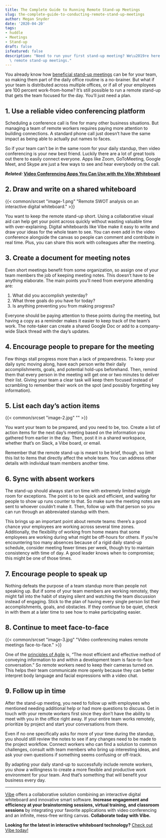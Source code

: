 ```yaml
---
title: The Complete Guide to Running Remote Stand-up Meetings
slug: the-complete-guide-to-conducting-remote-stand-up-meetings
author: Megan Snyder
date: '2020-04-20'
tags:
- huddle
- Meetings
- Stand-up
draft: false
isfeatured: false
description: "Need to run your first stand-up meeting? We\u2019re here to help with a quick guide to conducting successful\
  \ remote stand-up meetings."
---
```


You already know how [beneficial stand-up meetings](https://vibe.us/blog/8-benefits-of-daily-stand-up-meetings/) can be for your team, so making them part of the daily office routine is a no-brainer. But what if your team is distributed across multiple offices, or if all of your employees are 100 percent work-from-home? It’s still possible to run a remote stand-up that gets the team focused for the day. You’ll just need a plan.

## 1. Use a reliable video conferencing platform

Scheduling a conference call is fine for many other business situations. But managing a team of remote workers requires paying more attention to building connections. A standard phone call just doesn’t have the same impact as being able to actually put names to faces.

So if your team can’t be in the same room for your daily standup, then video conferencing is your new best friend. Luckily there are a lot of great tools out there to easily connect everyone. Apps like Zoom, GoToMeeting, Google Meet, and Skype are just a few ways to see and hear everybody on the call.

***Related:* [Video Conferencing Apps You Can Use with the Vibe Whiteboard](https://vibe.us/blog/video-conferencing-apps-with-whiteboard/)**

## 2. Draw and write on a shared whiteboard

{{< common/srcset "image-1.png" "Remote SWOT analysis on an interactive digital whiteboard." >}}

You want to keep the remote stand-up short. Using a collaborative visual aid can help get your point across quickly without wasting valuable time with over-explaining. Digital whiteboards like Vibe make it easy to write and draw your ideas for the whole team to see. You can even add in the video conference alongside the canvas so people can comment and contribute in real time. Plus, you can share this work with colleagues after the meeting.

## 3. Create a document for meeting notes

Even short meetings benefit from some organization, so assign one of your team members the job of keeping meeting notes. This doesn’t have to be anything elaborate. The main points you’ll need from everyone attending are:

1. What did you accomplish yesterday?
2. What three goals do you have for today?
3. Is anything preventing you from making progress?

Everyone should be paying attention to these points during the meeting, but having a copy as a reminder makes it easier to keep track of the team’s work. The note-taker can create a shared Google Doc or add to a company-wide Slack thread with the day’s updates.

## 4. Encourage people to prepare for the meeting

Few things stall progress more than a lack of preparedness. To keep your daily sync moving along, have each person write their daily accomplishments, goals, and potential hold-ups beforehand. Then, remind them that every person in the meeting will get one or two minutes to deliver their list. Giving your team a clear task will keep them focused instead of scrambling to remember their work on the spot (and possibly forgetting key information).

## 5. List each day’s action items

{{< common/srcset "image-2.jpg" "" >}}

You want your team to be prepared, and you need to be, too. Create a list of action items for the next day’s meeting based on the information you gathered from earlier in the day. Then, post it in a shared workspace, whether that’s on Slack, a Vibe board, or email.

Remember that the remote stand-up is meant to be brief, though, so limit this list to items that directly affect the whole team. You can address other details with individual team members another time.

## 6. Sync with absent workers

The stand-up should always start on time with extremely limited wiggle room for exceptions. The point is to be quick and efficient, and waiting for people to show up runs counter to that. So make sure the meeting notes are sent to whoever couldn’t make it. Then, follow up with that person so you can run through an abbreviated standup with them.

This brings up an important point about remote teams: there’s a good chance your employees are working across several time zones. Additionally, the flexibility of working from home means that some employees are working during what might be off-hours for others. If you’re encountering too many absences because of a rigid daily stand-up schedule, consider meeting fewer times per week, though try to maintain consistency with time of day. A good leader knows when to compromise; this might be one of those times.

## 7. Encourage people to speak up

Nothing defeats the purpose of a team standup more than people not speaking up. But if some of your team members are working remotely, they might fall into the habit of staying silent and watching the team discussion instead of engaging. Stick to the plan of having every single person list their accomplishments, goals, and obstacles. If they continue to be quiet, check in with them at a later time to see how to make participating easier.

## 8. Continue to meet face-to-face

{{< common/srcset "image-3.jpg" "Video conferencing makes remote meetings face-to-face." >}}

One of the [principles of Agile](https://www.agilealliance.org/agile101/12-principles-behind-the-agile-manifesto/) is, “The most efficient and effective method of conveying information to and within a development team is face-to-face conversation.” So remote workers need to keep their cameras turned on. This helps their team communicate more openly because they can better interpret body language and facial expressions with a video chat.

## 9. Follow up in time

After the stand-up meeting, you need to follow up with employees who mentioned needing additional help or had more questions to discuss. Get in touch with your remote workers first since they don’t have the ability to meet with you in the office right away. If your entire team works remotely, prioritize by project and start your conversations from there.

Even if no one specifically asks for more of your time during the standup, you should still review the notes to see if any changes need to be made to the project workflow. Connect workers who can find a solution to common challenges, consult with team members who bring up interesting ideas, and ask your own questions if something seems confusing or off-track.

By adapting your daily stand-up to successfully include remote workers, you show a willingness to create a more flexible and productive work environment for your team. And that’s something that will benefit your business every day.



---

[Vibe](https://vibe.us/) offers a collaborative solution combining an interactive digital whiteboard and innovative smart software. **Increase engagement and efficiency at your brainstorming sessions, virtual training, and classroom sessions** by integrating your favorite applications with video conferencing and an infinite, mess-free writing canvas. **Collaborate today with Vibe.**

**Looking for the latest in interactive whiteboard technology?** [Check out Vibe today!](https://vibe.us/order/)

